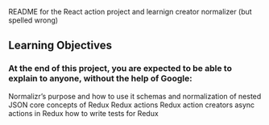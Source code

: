 README for the React action project and learnign creator normalizer (but spelled wrong)

<h2>Learning Objectives</h2>
<h3>At the end of this project, you are expected to be able to explain to anyone, without the help of Google:</h3>

Normalizr’s purpose and how to use it
schemas and normalization of nested JSON
core concepts of Redux
Redux actions
Redux action creators
async actions in Redux
how to write tests for Redux
